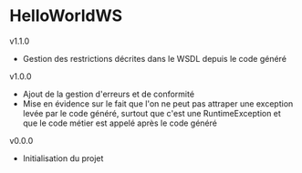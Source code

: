 HelloWorldWS
============
v1.1.0

- Gestion des restrictions décrites dans le WSDL depuis le code généré

v1.0.0

- Ajout de la gestion d'erreurs et de conformité
- Mise en évidence sur le fait que l'on ne peut pas attraper une exception levée par le code généré, surtout que c'est une RuntimeException et que le code métier est appelé après le code généré

v0.0.0

- Initialisation du projet

